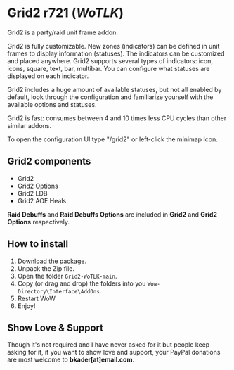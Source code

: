 # Grid2 r721 (_WoTLK_)

Grid2 is a party/raid unit frame addon.

Grid2 is fully customizable. New zones (indicators) can be defined in unit frames to display information (statuses). The indicators can be customized and placed anywhere. Grid2 supports several types of indicators: icon, icons, square, text, bar, multibar. You can configure what statuses are displayed on each indicator.

Grid2 includes a huge amount of available statuses, but not all enabled by default, look through the configuration and familiarize yourself with the available options and statuses.

Grid2 is fast: consumes between 4 and 10 times less CPU cycles than other similar addons.

To open the configuration UI type "/grid2" or left-click the minimap Icon.


## Grid2 components

* Grid2
* Grid2 Options
* Grid2 LDB
* Grid2 AOE Heals

**Raid Debuffs** and **Raid Debuffs Options** are included in **Grid2** and **Grid2 Options** respectively.

## How to install

1. [Download the package](https://github.com/bkader/Grid2-WoTLK/archive/refs/heads/main.zip).
2. Unpack the Zip file.
3. Open the folder `Grid2-WoTLK-main`.
4. Copy (or drag and drop) the folders into you `Wow-Directory\Interface\AddOns`.
5. Restart WoW
6. Enjoy!

## Show Love & Support

Though it's not required and I have never asked for it but people keep asking for it, if you want to show love and support, your PayPal donations are most welcome to **bkader[at]email.com**.
